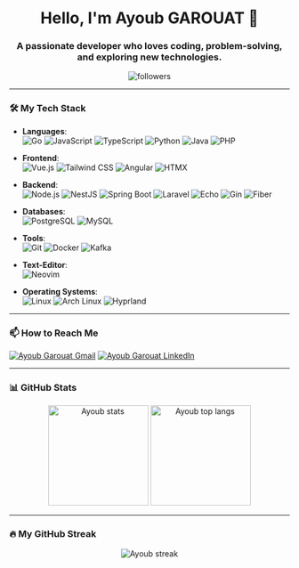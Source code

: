 <h1 align="center">Hello, I'm Ayoub GAROUAT 👋</h1>
<h3 align="center">A passionate developer who loves coding, problem-solving, and exploring new technologies.</h3>

<p align="center">
  <img src="https://img.shields.io/github/followers/AYGA2K?label=Followers" alt="followers" />
</p>

---

### 🛠️ My Tech Stack

- **Languages**:  
  ![Go](https://img.shields.io/badge/-Go-00ADD8?style=flat-square&logo=go&logoColor=white)
  ![JavaScript](https://img.shields.io/badge/-JavaScript-F7DF1E?style=flat-square&logo=javascript&logoColor=black)
  ![TypeScript](https://img.shields.io/badge/-TypeScript-007ACC?style=flat-square&logo=typescript&logoColor=white)
  ![Python](https://img.shields.io/badge/-Python-3776AB?style=flat-square&logo=python&logoColor=white)
  ![Java](https://img.shields.io/badge/-Java-007396?style=flat-square&logo=openjdk&logoColor=white)
  ![PHP](https://img.shields.io/badge/-PHP-777BB4?style=flat-square&logo=php&logoColor=white)


- **Frontend**:  
  ![Vue.js](https://img.shields.io/badge/-Vue.js-4FC08D?style=flat-square&logo=vue.js&logoColor=white)
  ![Tailwind CSS](https://img.shields.io/badge/-TailwindCSS-38B2AC?style=flat-square&logo=tailwind-css&logoColor=white)
  ![Angular](https://img.shields.io/badge/-Angular-DD0031?style=flat-square&logo=angular&logoColor=white)
  ![HTMX](https://img.shields.io/badge/-HTMX-0a73b8?style=flat-square&logo=htmx&logoColor=white)
  
- **Backend**:  
  ![Node.js](https://img.shields.io/badge/-Node.js-339933?style=flat-square&logo=node.js&logoColor=white)
  ![NestJS](https://img.shields.io/badge/-NestJS-E0234E?style=flat-square&logo=nestjs&logoColor=white)
  ![Spring Boot](https://img.shields.io/badge/-Spring%20Boot-6DB33F?style=flat-square&logo=spring-boot&logoColor=white)
  ![Laravel](https://img.shields.io/badge/-Laravel-FF2D20?style=flat-square&logo=laravel&logoColor=white)
  ![Echo](https://img.shields.io/badge/-Echo-4DB33D?style=flat-square&logo=go&logoColor=white)
  ![Gin](https://img.shields.io/badge/-Gin-00ADD8?style=flat-square&logo=go&logoColor=white)
  ![Fiber](https://img.shields.io/badge/-Fiber-057bff?style=flat-square&logo=go&logoColor=white)


- **Databases**:  
  ![PostgreSQL](https://img.shields.io/badge/-PostgreSQL-336791?style=flat-square&logo=postgresql&logoColor=white)
  ![MySQL](https://img.shields.io/badge/-MySQL-4479A1?style=flat-square&logo=mysql&logoColor=white)

- **Tools**:  
  ![Git](https://img.shields.io/badge/-Git-F05032?style=flat-square&logo=git&logoColor=white)
  ![Docker](https://img.shields.io/badge/-Docker-2496ED?style=flat-square&logo=docker&logoColor=white)
  ![Kafka](https://img.shields.io/badge/-Kafka-231F20?style=flat-square&logo=apache-kafka&logoColor=white)

- **Text-Editor**:  
  ![Neovim](https://img.shields.io/badge/-Neovim-57A143?style=flat-square&logo=neovim&logoColor=white)
  
  
- **Operating Systems**:  
  ![Linux](https://img.shields.io/badge/-Linux-FCC624?style=flat-square&logo=linux&logoColor=black)
  ![Arch Linux](https://img.shields.io/badge/-Arch%20Linux-1793D1?style=flat-square&logo=arch-linux&logoColor=white)
  ![Hyprland](https://img.shields.io/badge/-Hyprland-5271FF?style=flat-square&logo=hyprland&logoColor=white)

---

### 📫 How to Reach Me

<p align="left">
  <a href="mailto:garouatayoub@gmail.com"><img src="https://img.shields.io/badge/Gmail-D14836?style=for-the-badge&logo=gmail&logoColor=white" alt="Ayoub Garouat Gmail" /></a>
  <a href="https://www.linkedin.com/in/ayoub-garouat-aa7a601ba/" target="_blank"><img src="https://img.shields.io/badge/LinkedIn-%230077B5.svg?style=for-the-badge&logo=linkedin&logoColor=white" alt="Ayoub Garouat LinkedIn" /></a>
</p>

---

### 📊 GitHub Stats

<p align="center">
  <img height="180em" src="https://github-readme-stats.vercel.app/api?username=AYGA2K&show_icons=true&hide_border=true&theme=vue-dark&include_all_commits=true&count_private=true" alt="Ayoub stats" />
  <img height="180em" src="https://github-readme-stats.vercel.app/api/top-langs/?username=AYGA2K&layout=compact&hide_border=true&theme=vue-dark&langs_count=8" alt="Ayoub top langs" />

</p>

---

### 🔥 My GitHub Streak

<p align="center">
  <img src="https://github-readme-streak-stats.herokuapp.com/?user=AYGA2K&theme=vue-dark&hide_border=true" alt="Ayoub streak" />
</p>
